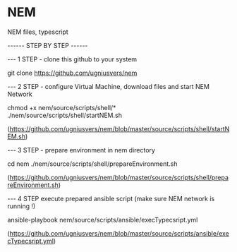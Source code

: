 # NEM

NEM files, typescript

------ STEP BY STEP ------

--- 1 STEP - clone this github to your system

git clone https://github.com/ugniusvers/nem

--- 2 STEP - configure Virtual Machine, download files and start NEM Network

chmod +x nem/source/scripts/shell/*
./nem/source/scripts/shell/startNEM.sh

(https://github.com/ugniusvers/nem/blob/master/source/scripts/shell/startNEM.sh)

--- 3 STEP - prepare environment in nem directory

cd nem
./nem/source/scripts/shell/prepareEnvironment.sh

(https://github.com/ugniusvers/nem/blob/master/source/scripts/shell/prepareEnvironment.sh)

--- 4 STEP execute prepared ansible script (make sure NEM network is running !)

ansible-playbook nem/source/scripts/ansible/execTypecsript.yml

(https://github.com/ugniusvers/nem/blob/master/source/scripts/ansible/execTypecsript.yml)
